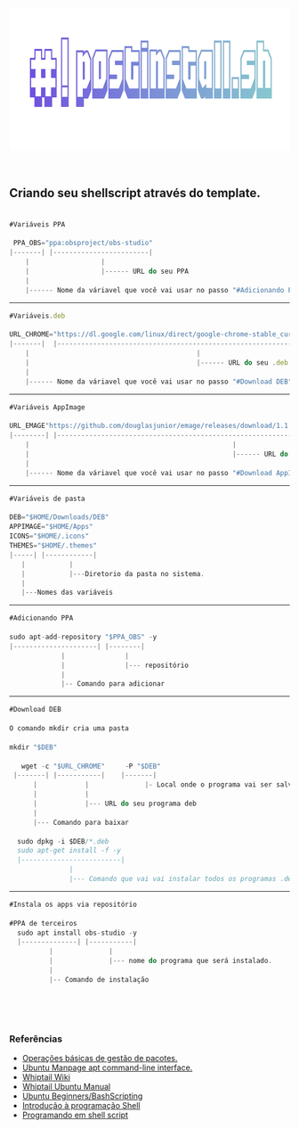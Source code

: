 <br>

<p align="center">
  <img width="922" height="257" src="assets/postinstall.png">
</p>

<br>


## Criando seu shellscript através do template.

~~~javascript

#Variáveis PPA

 PPA_OBS="ppa:obsproject/obs-studio"
|-------| |------------------------| 
    |                  |
    |                  |------ URL do seu PPA
    | 
    |------ Nome da váriavel que você vai usar no passo "#Adicionando PPA"

~~~
---
~~~javascript
#Variáveis.deb

URL_CHROME="https://dl.google.com/linux/direct/google-chrome-stable_current_amd64.deb"
|-------|  |------------------------------------------------------------------------| 
    |                                          |
    |                                          |------ URL do seu .deb
    | 
    |------ Nome da váriavel que você vai usar no passo "#Download DEB"
~~~
---
~~~javascript
#Variáveis AppImage

URL_EMAGE"https://github.com/douglasjunior/emage/releases/download/1.1.0/emage-1.1.0-x86_64.AppImage"
|--------| |----------------------------------------------------------------------------------------| 
    |                                                   |
    |                                                   |------ URL do seu .AppImage
    | 
    |------ Nome da váriavel que você vai usar no passo "#Download AppImage"
~~~
---
~~~javascript
#Variáveis de pasta

DEB="$HOME/Downloads/DEB"
APPIMAGE="$HOME/Apps"
ICONS="$HOME/.icons"
THEMES="$HOME/.themes"
|-----| |------------|
   |           |
   |           |---Diretorio da pasta no sistema.
   |
   |---Nomes das variáveis
~~~
---
~~~javascript
#Adicionando PPA

sudo apt-add-repository "$PPA_OBS" -y
|---------------------| |--------|
             |               |
             |               |--- repositório
             |              
             |-- Comando para adicionar
~~~
---
~~~javascript
#Download DEB

O comando mkdir cria uma pasta

mkdir "$DEB"

   wget -c "$URL_CHROME"     -P "$DEB"
 |-------| |-----------|    |-------|
      |            |              |- Local onde o programa vai ser salvo
      |            |
      |            |--- URL do seu programa deb
      |
      |--- Comando para baixar
  
  sudo dpkg -i $DEB/*.deb
  sudo apt-get install -f -y
  |-------------------------|
               |
               |--- Comando que vai vai instalar todos os programas .deb baixados.
~~~
---
~~~javascript
#Instala os apps via repositório

#PPA de terceiros             
  sudo apt install obs-studio -y
  |--------------| |-----------|
          |              |
          |              |--- nome do programa que será instalado.
          |
          |-- Comando de instalação
~~~

<br> <br> <br>

### Referências

- [Operações básicas de gestão de pacotes.](https://www.debian.org/doc/manuals/debian-reference/ch02.pt.html#_basic_package_management_operations)
- [Ubuntu Manpage apt command-line interface.](https://manpages.ubuntu.com/manpages/focal/man8/apt.8.html)
- [Whiptail Wiki](https://en.wikibooks.org/wiki/Bash_Shell_Scripting/Whiptail)
- [Whiptail Ubuntu Manual](http://manpages.ubuntu.com/manpages/focal/man1/whiptail.1.html)
- [Ubuntu Beginners/BashScripting](https://help.ubuntu.com/community/Beginners/BashScripting)
- [Introdução à programação Shell](http://www.faqs.org/docs/air/tsshell.html)
- [Programando em shell script](http://www.devin.com.br/shell_script/)

<br><br>